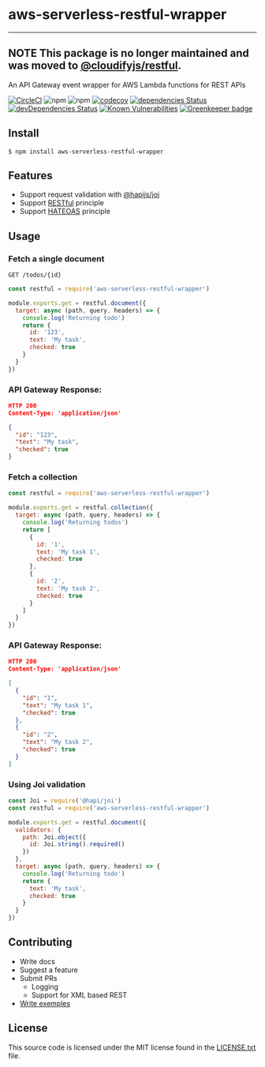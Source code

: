 # aws-serverless-restful-wrapper

---
**NOTE**
This package is no longer maintained and was moved to [@cloudifyjs/restful](https://www.npmjs.com/package/@cloudifyjs/restful).
---

An API Gateway event wrapper for AWS Lambda functions for REST APIs

[![CircleCI](https://circleci.com/gh/diegotremper/aws-serverless-restful-wrapper.svg?style=svg)](https://circleci.com/gh/diegotremper/aws-serverless-restful-wrapper)
![npm](https://img.shields.io/npm/v/aws-serverless-restful-wrapper)
![npm](https://img.shields.io/npm/dw/aws-serverless-restful-wrapper)
[![codecov](https://codecov.io/gh/diegotremper/aws-serverless-restful-wrapper/branch/master/graph/badge.svg)](https://codecov.io/gh/diegotremper/aws-serverless-restful-wrapper)
[![dependencies Status](https://david-dm.org/diegotremper/aws-serverless-restful-wrapper/status.svg)](https://david-dm.org/diegotremper/aws-serverless-restful-wrapper)
[![devDependencies Status](https://david-dm.org/diegotremper/aws-serverless-restful-wrapper/dev-status.svg)](https://david-dm.org/diegotremper/aws-serverless-restful-wrapper?type=dev)
[![Known Vulnerabilities](https://snyk.io/test/github/diegotremper/aws-serverless-restful-wrapper/badge.svg?targetFile=package.json)](https://snyk.io/test/github/diegotremper/aws-serverless-restful-wrapper?targetFile=package.json) [![Greenkeeper badge](https://badges.greenkeeper.io/diegotremper/aws-serverless-restful-wrapper.svg)](https://greenkeeper.io/)

## Install

```$ npm install aws-serverless-restful-wrapper```

## Features

* Support request validation with [@hapijs/joi](https://github.com/hapijs/joi)
* Support [RESTful](https://restfulapi.net/) principle
* Support [HATEOAS](https://restfulapi.net/hateoas/) principle

## Usage

### Fetch a single document

```GET /todos/{id}```

```javascript
const restful = require('aws-serverless-restful-wrapper')

module.exports.get = restful.document({
  target: async (path, query, headers) => {
    console.log('Returning todo')
    return {
      id: '123',
      text: 'My task',
      checked: true
    }
  }
})
```

### API Gateway Response:
```json
HTTP 200
Content-Type: 'application/json'

{
  "id": "123",
  "text": "My task",
  "checked": true
}
```

### Fetch a collection

```javascript
const restful = require('aws-serverless-restful-wrapper')

module.exports.get = restful.collection({
  target: async (path, query, headers) => {
    console.log('Returning todos')
    return [
      {
        id: '1',
        text: 'My task 1',
        checked: true
      },
      {
        id: '2',
        text: 'My task 2',
        checked: true
      }
    ]
  }
})
```

### API Gateway Response:

```json
HTTP 200
Content-Type: 'application/json'

[
  {
    "id": "1",
    "text": "My task 1",
    "checked": true
  },
  {
    "id": "2",
    "text": "My task 2",
    "checked": true
  }
]
```

### Using Joi validation

```javascript
const Joi = require('@hapi/joi')
const restful = require('aws-serverless-restful-wrapper')

module.exports.get = restful.document({
  validators: {
    path: Joi.object({
      id: Joi.string().required()
    })
  },
  target: async (path, query, headers) => {
    console.log('Returning todo')
    return {
      text: 'My task',
      checked: true
    }
  }
})
```

## Contributing

* Write docs
* Suggest a feature
* Submit PRs
  * Logging
  * Support for XML based REST
* [Write exemples](https://github.com/diegotremper/aws-serverless-restful-wrapper-examples)

## License

This source code is licensed under the MIT license found in
the [LICENSE.txt](https://github.com/diegotremper/aws-serverless-restful-wrapper/blob/master/LICENSE) file.
